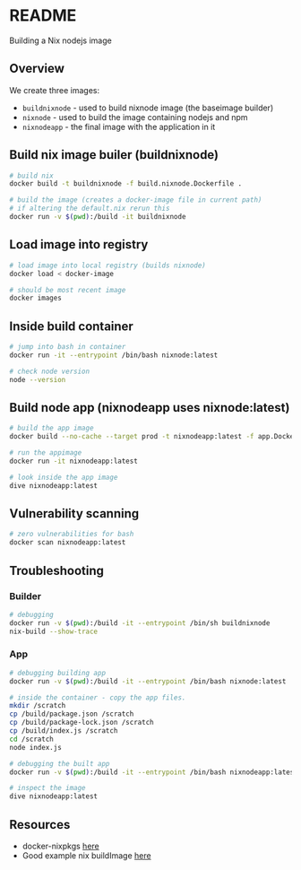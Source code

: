 # README

Building a Nix nodejs image  

## Overview

We create three images:

* `buildnixnode` - used to build nixnode image (the baseimage builder)
* `nixnode` - used to build the image containing nodejs and npm
* `nixnodeapp` - the final image with the application in it

## Build nix image builer (buildnixnode)

```sh
# build nix
docker build -t buildnixnode -f build.nixnode.Dockerfile .

# build the image (creates a docker-image file in current path)  
# if altering the default.nix rerun this 
docker run -v $(pwd):/build -it buildnixnode     
```

## Load image into registry

```sh
# load image into local registry (builds nixnode)
docker load < docker-image

# should be most recent image
docker images
```

## Inside build container

```sh
# jump into bash in container
docker run -it --entrypoint /bin/bash nixnode:latest 

# check node version
node --version
```

## Build node app (nixnodeapp uses nixnode:latest)

```sh
# build the app image
docker build --no-cache --target prod -t nixnodeapp:latest -f app.Dockerfile .

# run the appimage
docker run -it nixnodeapp:latest  

# look inside the app image
dive nixnodeapp:latest 
```

## Vulnerability scanning

```sh
# zero vulnerabilities for bash
docker scan nixnodeapp:latest 
```

## Troubleshooting

### Builder

```sh
# debugging
docker run -v $(pwd):/build -it --entrypoint /bin/sh buildnixnode  
nix-build --show-trace
```

### App

```sh
# debugging building app
docker run -v $(pwd):/build -it --entrypoint /bin/bash nixnode:latest  

# inside the container - copy the app files.
mkdir /scratch
cp /build/package.json /scratch
cp /build/package-lock.json /scratch
cp /build/index.js /scratch
cd /scratch
node index.js

# debugging the built app
docker run -v $(pwd):/build -it --entrypoint /bin/bash nixnodeapp:latest  

# inspect the image
dive nixnodeapp:latest  
```

## Resources

* docker-nixpkgs [here](https://github.com/nix-community/docker-nixpkgs)
* Good example nix buildImage [here](https://github.com/nix-community/docker-nixpkgs/blob/master/images/devcontainer/default.nix)  
